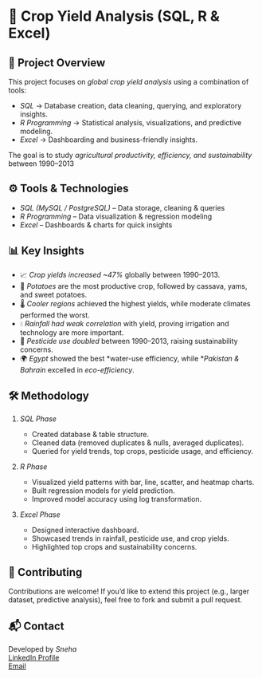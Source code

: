 # 🌾 Crop Yield Analysis (SQL, R & Excel)

## 📌 Project Overview
This project focuses on *global crop yield analysis* using a combination of tools:
- *SQL* → Database creation, data cleaning, querying, and exploratory insights.  
- *R Programming* → Statistical analysis, visualizations, and predictive modeling.  
- *Excel* → Dashboarding and business-friendly insights.  

The goal is to study *agricultural productivity, efficiency, and sustainability* between 1990–2013

## ⚙ Tools & Technologies
- *SQL (MySQL / PostgreSQL)* – Data storage, cleaning & queries  
- *R Programming* – Data visualization & regression modeling  
- *Excel* – Dashboards & charts for quick insights

## 📊 Key Insights
- 📈 *Crop yields increased ~47%* globally between 1990–2013.  
- 🥔 *Potatoes* are the most productive crop, followed by cassava, yams, and sweet potatoes.  
- 🌡 *Cooler regions* achieved the highest yields, while moderate climates performed the worst.  
- 💧 *Rainfall had weak correlation* with yield, proving irrigation and technology are more important.  
- 🧪 *Pesticide use doubled* between 1990–2013, raising sustainability concerns.  
- 🌍 *Egypt* showed the best *water-use efficiency, while **Pakistan & Bahrain* excelled in *eco-efficiency*.  

## 🛠 Methodology
1. *SQL Phase*  
   - Created database & table structure.  
   - Cleaned data (removed duplicates & nulls, averaged duplicates).  
   - Queried for yield trends, top crops, pesticide usage, and efficiency.  

2. *R Phase*  
   - Visualized yield patterns with bar, line, scatter, and heatmap charts.  
   - Built regression models for yield prediction.  
   - Improved model accuracy using log transformation.  

3. *Excel Phase*  
   - Designed interactive dashboard.  
   - Showcased trends in rainfall, pesticide use, and crop yields.  
   - Highlighted top crops and sustainability concerns.
  
## 🤝 Contributing
Contributions are welcome! If you’d like to extend this project (e.g., larger dataset, predictive analysis), feel free to fork and submit a pull request.

## 📬 Contact
Developed by *Sneha*  
[LinkedIn Profile](https://www.linkedin.com/in/sneha-d-508087238?utm_source=share&utm_campaign=share_via&utm_content=profile&utm_medium=android_app)  
[Email](snehadhingra2000@gmail.com)

